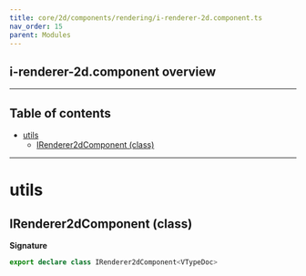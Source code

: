 ```yaml
---
title: core/2d/components/rendering/i-renderer-2d.component.ts
nav_order: 15
parent: Modules
---
```


## i-renderer-2d.component overview

---

<h2 class="text-delta">Table of contents</h2>

- [utils](#utils)
  - [IRenderer2dComponent (class)](#irenderer2dcomponent-class)

---

# utils

## IRenderer2dComponent (class)

**Signature**

```ts
export declare class IRenderer2dComponent<VTypeDoc>
```
